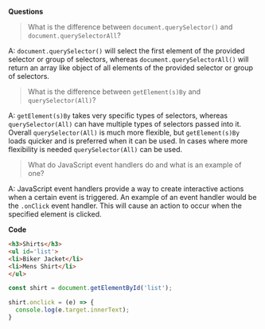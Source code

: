 **Questions**

> What is the difference between `document.querySelector()` and `document.querySelectorAll`?

A: `document.querySelector()` will select the first element of the provided selector or group of selectors, whereas `document.querySelectorAll()` will return an array like object of all elements of the provided selector or group of selectors.

> What is the difference between `getElement(s)By` and `querySelector(All)`?

A: `getElement(s)By` takes very specific types of selectors, whereas `querySelector(All)` can have multiple types of selectors passed into it. Overall `querySelector(All)` is much more flexible, but `getElement(s)By` loads quicker and is preferred when it can be used. In cases where more flexibility is needed `querySelector(All)` can be used.

> What do JavaScript event handlers do and what is an example of one?

A: JavaScript event handlers provide a way to create interactive actions when a certain event is triggered. An example of an event handler would be the `.onClick` event handler. This will cause an action to occur when the specified element is clicked.

**Code**
```html
<h3>Shirts</h3>
<ul id='list'>
<li>Biker Jacket</li>
<li>Mens Shirt</li>
</ul>
```

```JavaScript
const shirt = document.getElementById('list');

shirt.onclick = (e) => {
  console.log(e.target.innerText);
}
```
